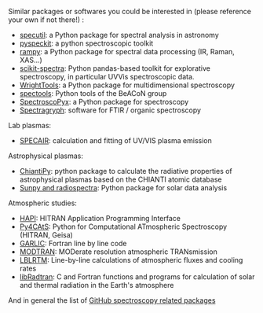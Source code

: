 Similar packages or softwares you could be interested in (please
reference your own if not there!) :

-   [specutil](https://github.com/astropy/specutils): a Python package
    for spectral analysis in astronomy
-   [pyspeckit](https://github.com/pyspeckit/pyspeckit): a python
    spectroscopic toolkit
-   [rampy](https://github.com/charlesll/rampy): a Python package for
    spectral data processing (IR, Raman, XAS\...)
-   [scikit-spectra](https://github.com/hugadams/scikit-spectra): Python
    pandas-based toolkit for explorative spectroscopy, in particular
    UVVis spectroscopic data.
-   [WrightTools](https://joss.theoj.org/papers/a82637112ac3e03df961d4494bc927d4):
    a Python package for multidimensional spectroscopy
-   [spectools](https://pyhdust.readthedocs.io/en/latest/spectools.html#module-pyhdust.spectools):
    Python tools of the BeACoN group
-   [SpectroscoPyx](https://github.com/PlasmaPy/SpectroscoPyx): a Python
    package for spectroscopy
-   [Spectragryph](https://www.effemm2.de/spectragryph/index.html):
    software for FTIR / organic spectroscopy

Lab plasmas:

-   [SPECAIR](http://www.specair-radiation.net/): calculation and
    fitting of UV/VIS plasma emission

Astrophysical plasmas:

-   [ChiantiPy](https://github.com/chianti-atomic/ChiantiPy): python
    package to calculate the radiative properties of astrophysical
    plasmas based on the CHIANTI atomic database
-   [Sunpy and
    radiospectra](https://docs.sunpy.org/projects/radiospectra/en/latest/index.html):
    Python package for solar data analysis

Atmospheric studies:

-   [HAPI](https://github.com/hitranonline/hapi): HITRAN Application
    Programming Interface
-   [Py4CAtS](https://atmos.eoc.dlr.de/tools/Py4CAtS/): Python for
    Computational ATmospheric Spectroscopy (HITRAN, Geisa)
-   [GARLIC](https://www.sciencedirect.com/science/article/pii/S0022407313004731?via%3Dihub):
    Fortran line by line code
-   [MODTRAN](http://modtran.spectral.com/): MODerate resolution
    atmospheric TRANsmission
-   [LBLRTM](http://rtweb.aer.com/lblrtm_code.html): Line-by-line
    calculations of atmospheric fluxes and cooling rates
-   [libRadtran](http://www.libradtran.org/doku.php): C and Fortran
    functions and programs for calculation of solar and thermal
    radiation in the Earth\'s atmosphere

And in general the list of [GitHub spectroscopy related
packages](https://github.com/topics/spectroscopy)

